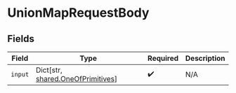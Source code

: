 # UnionMapRequestBody


## Fields

| Field                                                                       | Type                                                                        | Required                                                                    | Description                                                                 |
| --------------------------------------------------------------------------- | --------------------------------------------------------------------------- | --------------------------------------------------------------------------- | --------------------------------------------------------------------------- |
| `input`                                                                     | Dict[str, [shared.OneOfPrimitives](../../models/shared/oneofprimitives.md)] | :heavy_check_mark:                                                          | N/A                                                                         |